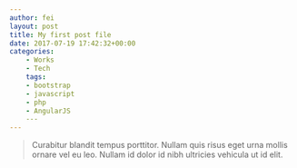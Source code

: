 ```yaml
---
author: fei
layout: post
title: My first post file
date: 2017-07-19 17:42:32+00:00
categories:
    - Works
    - Tech
    tags:
    - bootstrap
    - javascript
    - php
    - AngularJS
    ---
---
```

> Curabitur blandit tempus porttitor. Nullam quis risus eget urna mollis ornare vel eu leo. Nullam id dolor id nibh ultricies vehicula ut id elit.
